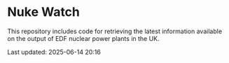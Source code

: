# Nuke Watch

This repository includes code for retrieving the latest information available on the output of EDF nuclear power plants in the UK.

Last updated: 2025-06-14 20:16